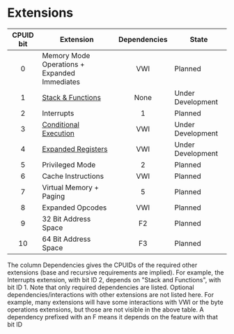 # Extensions

| CPUID bit | Extension                                                 | Dependencies | State             |
|:---------:|-----------------------------------------------------------|:------------:|-------------------|
|     0     | Memory Mode Operations + Expanded Immediates              | VWI          | Planned           |
|     1     | [Stack & Functions](./stack-and-functions)                | None         | Under Development |
|     2     | Interrupts                                                | 1            | Planned           |
|     3     | [Conditional Execution](./conditional-prefix)             | VWI          | Under Development |
|     4     | [Expanded Registers](./expanded-registers)                | VWI          | Under Development |
|     5     | Privileged Mode                                           | 2            | Planned           |
|     6     | Cache Instructions                                        | VWI          | Planned           |
|     7     | Virtual Memory + Paging                                   | 5            | Planned           |
|     8     | Expanded Opcodes                                          | VWI          | Planned           |
|     9     | 32 Bit Address Space                                      | F2           | Planned           |
|     10    | 64 Bit Address Space                                      | F3           | Planned           |


The column Dependencies gives the CPUIDs of the required other extensions (base and recursive requirements are implied). For example, the Interrupts extension, with bit ID 2, depends on "Stack and Functions", with bit ID 1.  Note that only required dependencies are listed. Optional dependencies/interactions with other extensions are not listed here. For example, many extensions will have some interactions with VWI or the byte operations extensions, but those are not visible in the above table. A dependency prefixed with an F means it depends on the feature with that bit ID
